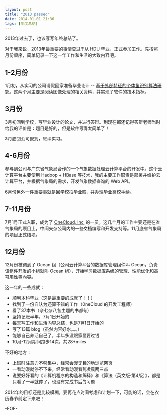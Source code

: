 ```yaml
---
layout: post
title: "2013 passed"
date: 2014-01-01 21:36
tags: [年度总结]
---
```


2013年过去了，也该写写年终总结了。

对于我来说，2013年最重要的事情莫过于从 HDU 毕业，正式参加工作。先按照月份顺序，简单记录一下这一年工作和生活的大致内容吧。

## 1-2月份

 1月初，从实习的公司请假回家准备毕业设计 -- [基于外部特征的个体鱼识别算法研究](https://github.com/zhaqiang/graduation-project)。这两个月主要是阅读图像处理的相关资料，并实现了软件的技术指标。

## 3月份

 3月初回到学校，写毕业设计的论文，并进行答辩。到现在都还记得答辩老师当时给我的评价是：题目是好的，但是软件写得太简单了！

 3月底回公司报到，继续实习。

## 4-6月份

参与到公司与广东省气象局合作的一个气象数据处理云计算平台的开发中。这个云计算平台主要使用 Hadoop + HBase 等技术，我的主要工作职责是部署并维护云计算平台，并根据气象局的需求，开发气象数据查询的 Web API。

6月份另外一件重要事就是回学校拍毕业照，并办理毕业离校手续。

## 7-11月份

 7月1号正式入职，成为了 [OneCloud, Inc.](http://www.onecloud.cn/) 的一员。这几个月的工作主要还是在省气象局的项目上，中间夹杂公司内的一些文档编写和开发支持等。11月底省气象局的项目正式结项。

## 12月份

12月份被调到了 Ocean 组（公司云计算平台的数据库管理组件叫 Ocean，负责该组件开发的小组就叫 Ocean 组），开始学习数据库系统的管理、性能优化和高可用性等内容。

这一年的一些成就：

* 顺利本科毕业（这是最重要的成就了！！）
* 找到了一份自认为还算不错的工作（OneCloud 的开发工程师）
* 看了37本书（杂七杂八各主题的书都有）
* 坚持记账半年，7月1日开始的
* 每天写工作和生活内容总结，也是7月1日开始的
* 写了13篇 blog（虽然内容好水。。。）
* 能够自己养活自己了，半年多没跟家里要过钱
* 10月-12月期间跑步14次，共28+miles

不好的地方：

* 上班时注意力不够集中，经常会漫无目的地浏览网页
* 一看动漫就停不下来，经常看动漫看到凌晨两三点
* 说要好好看的《计算机程序的构造和解释》和《算法（英文版·第4版）》，都是只看了一半就停了，也没有完成书后的习题

2014年的目标还是比较模糊，要再花点时间考虑和计划一下，可能的话，会在农历春节前定下来吧！

-EOF-
